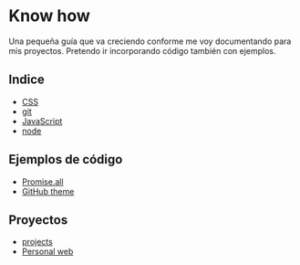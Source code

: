 # Know how

Una pequeña guía que va creciendo conforme me voy documentando para mis proyectos.
Pretendo ir incorporando código también con ejemplos.

## Indice

- [CSS](/docs/css/README.md)
- [git](/docs/git/index.md)
- [JavaScript](./docs/javascript/)
- [node](./docs/node/README.md)


## Ejemplos de código

 - [Promise.all](./code/promise_all.html)
 - [GitHub theme](./docs/index-original.md)

## Proyectos

 + [projects](./docs/projects/)
 + [Personal web](./docs/projects/joseantoniogonzalezjerez.md)